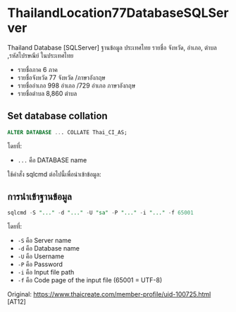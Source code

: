 # ThailandLocation77DatabaseSQLServer

Thailand Database [SQLServer] ฐานข้อมูล ประเทศไทย รายชื่อ จังหวัด, อำเภอ, ตำบล ,รหัสไปรษณีย์ ในประเทศไทย

- รายชื่อภาค 6 ภาค
- รายชื่อจังหวัด 77 จังหวัด /ภาษาอังกฤษ
- รายชื่ออำเภอ 998 อำเภอ /729 อำเภอ ภาษาอังกฤษ
- รายชื่อตำบล 8,860 ตำบล

## Set database collation

```sql
ALTER DATABASE ... COLLATE Thai_CI_AS;
```

โดยที่:

- `...` คือ DATABASE name

ใช้คำสั่ง sqlcmd ต่อไปนี้เพื่อนำเข้าข้อมูล:

## การนำเข้าฐานข้อมูล

```sql
sqlcmd -S "..." -d "..." -U "sa" -P "..." -i "..." -f 65001
```

โดยที่:

- `-S` คือ Server name
- `-d` คือ Database name
- `-U` คือ Username
- `-P` คือ Password
- `-i` คือ Input file path
- `-f` คือ Code page of the input file (65001 = UTF-8)

Original: <https://www.thaicreate.com/member-profile/uid-100725.html> [AT12]
